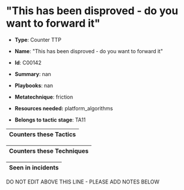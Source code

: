 # "This has been disproved - do you want to forward it"

* **Type**: Counter TTP

* **Name**: "This has been disproved - do you want to forward it"

* **Id**: C00142

* **Summary**: nan

* **Playbooks**: nan

* **Metatechnique**: friction

* **Resources needed:** platform_algorithms

* **Belongs to tactic stage**: TA11


| Counters these Tactics |
| ---------------------- |



| Counters these Techniques |
| ------------------------- |



| Seen in incidents |
| ----------------- |


DO NOT EDIT ABOVE THIS LINE - PLEASE ADD NOTES BELOW